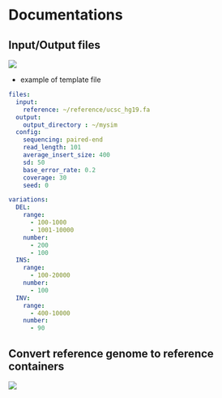 # Documentations

## Input/Output files
![](https://i.imgur.com/BzJtGiE.png)

- example of template file
```yaml
files:
  input:
    reference: ~/reference/ucsc_hg19.fa
  output:
    output_directory : ~/mysim
  config:
    sequencing: paired-end
    read_length: 101
    average_insert_size: 400
    sd: 50
    base_error_rate: 0.2
    coverage: 30
    seed: 0

variations:
  DEL:
    range:
      - 100-1000
      - 1001-10000
    number:
      - 200
      - 100
  INS:
    range:
      - 100-20000
    number:
      - 100
  INV:
    range:
      - 400-10000
    number:
      - 90
```
## Convert reference genome to reference containers
![](https://i.imgur.com/hs6Y8DG.png)

## 







